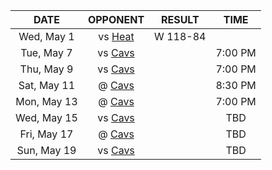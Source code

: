 |    DATE     |          OPPONENT           |  RESULT  |  TIME   |
|:-----------:|:---------------------------:|:--------:|:-------:|
| Wed, May 1  |     vs [Heat](/r/heat)      | W 118-84 |         |
| Tue, May 7  | vs [Cavs](/r/clevelandcavs) |          | 7:00 PM |
| Thu, May 9  | vs [Cavs](/r/clevelandcavs) |          | 7:00 PM |
| Sat, May 11 | @ [Cavs](/r/clevelandcavs)  |          | 8:30 PM |
| Mon, May 13 | @ [Cavs](/r/clevelandcavs)  |          | 7:00 PM |
| Wed, May 15 | vs [Cavs](/r/clevelandcavs) |          |   TBD   |
| Fri, May 17 | @ [Cavs](/r/clevelandcavs)  |          |   TBD   |
| Sun, May 19 | vs [Cavs](/r/clevelandcavs) |          |   TBD   |